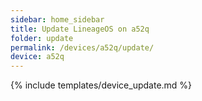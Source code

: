 ```yaml
---
sidebar: home_sidebar
title: Update LineageOS on a52q
folder: update
permalink: /devices/a52q/update/
device: a52q
---
```

{% include templates/device_update.md %}
